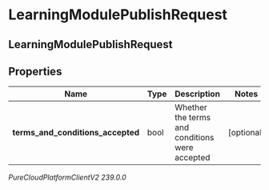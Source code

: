 # LearningModulePublishRequest

## LearningModulePublishRequest

## Properties

|Name | Type | Description | Notes|
|------------ | ------------- | ------------- | -------------|
| **terms_and_conditions_accepted** | bool | Whether the terms and conditions were accepted | [optional] |



_PureCloudPlatformClientV2 239.0.0_

